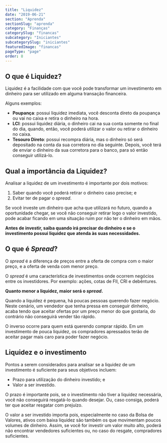 ```yaml
---
title: "Liquidez"
date: "2019-06-21"
section: "Aprenda"
sectionSlug: "aprenda"
category: "Finanças"
categorySlug: "financas"
subcategory: "Iniciantes"
subcategorySlug: "iniciantes"
featuredImage: "financas"
pageType: "page"
order: 8
---
```


## O que é Liquidez?

Liquidez é a facilidade com que você pode transformar um investimento em dinheiro para ser utilizado em alguma transação financeira.

Alguns exemplos:

- **Poupança**: possui liquidez imediata, você desconta direto da poupança ou vai no caixa e retira o dinheiro na hora.
- **LCI**: possui liquidez diária, o dinheiro cai na sua conta somente no final do dia, quando, então, você poderá utilizar o valor ou retirar o dinheiro no caixa.
- **Tesouro Direto**: possui recompra diária, mas o dinheiro só será depositado na conta da sua corretora no dia seguinte. Depois, você terá de enviar o dinheiro da sua corretora para o banco, para só então conseguir utilizá-lo.

## Qual a importância da Liquidez?

Analisar a liquidez de um investimento é importante por dois motivos:

1. Saber quando você poderá retirar o dinheiro caso precise; e
2. Evitar ter de pagar o *spread*.

Se você investe um dinheiro que acha que utilizará no futuro, quando a oportunidade chegar, se você não conseguir retirar logo o valor investido, pode acabar ficando em uma situação ruim por não ter o dinheiro em mãos.

**Antes de investir, saiba quando irá precisar do dinheiro e se o investimento possui liquidez que atenda às suas necessidades.**

## O que é *Spread*?

O *spread* é a diferença de preços entre a oferta de compra com o maior preço, e a oferta de venda com menor preço.

 O *spread* é uma característica de investimentos onde ocorrem negócios entre os investidores. Por exemplo: ações, cotas de FII, CRI e debêntures.

**Quanto menor a liquidez, maior será o *spread*.**

Quando a liquidez é pequena, há poucas pessoas querendo fazer negócio. Neste cenário, um vendedor que tenha pressa em conseguir dinheiro, acaba tendo que aceitar ofertas por um preço menor do que gostaria, do contrário não conseguirá vender tão rápido.

O inverso ocorre para quem está querendo comprar rápido. Em um investimento de pouca liquidez, os compradores apressados terão de aceitar pagar mais caro para poder fazer negócio.



## Liquidez e o investimento

Pontos a serem considerados para analisar se a liquidez de um investimento é suficiente para seus objetivos incluem:

- Prazo para utilização do dinheiro investido; e
- Valor a ser investido.

O prazo é importante pois, se o investimento não tiver a liquidez necessária, você não conseguirá resgatá-lo quando desejar. Ou, caso consiga, poderá ter que aceitar resgatar com prejuízo.

O valor a ser investido importa pois, especialmente no caso da Bolsa de Valores, ativos com baixa liquidez são também os que movimentam poucos volumes de dinheiro. Assim, se você for investir um valor muito alto, poderá não encontrar vendedores suficientes  ou, no caso do resgate, compradores suficientes.
